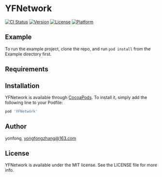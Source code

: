 # YFNetwork

[![CI Status](https://img.shields.io/travis/yonfong/YFNetwork.svg?style=flat)](https://travis-ci.org/yonfong/YFNetwork)
[![Version](https://img.shields.io/cocoapods/v/YFNetwork.svg?style=flat)](https://cocoapods.org/pods/YFNetwork)
[![License](https://img.shields.io/cocoapods/l/YFNetwork.svg?style=flat)](https://cocoapods.org/pods/YFNetwork)
[![Platform](https://img.shields.io/cocoapods/p/YFNetwork.svg?style=flat)](https://cocoapods.org/pods/YFNetwork)

## Example

To run the example project, clone the repo, and run `pod install` from the Example directory first.

## Requirements

## Installation

YFNetwork is available through [CocoaPods](https://cocoapods.org). To install
it, simply add the following line to your Podfile:

```ruby
pod 'YFNetwork'
```

## Author

yonfong, yongfongzhang@163.com

## License

YFNetwork is available under the MIT license. See the LICENSE file for more info.
